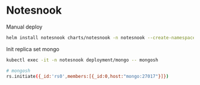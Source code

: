 # Notesnook

Manual deploy

```bash
helm install notesnook charts/notesnook -n notesnook --create-namespace -f values.yaml
```

Init replica set mongo

```bash
kubectl exec -it -n notesnook deployment/mongo -- mongosh

# mongosh
rs.initiate({_id:'rs0',members:[{_id:0,host:"mongo:27017"}]})
```
